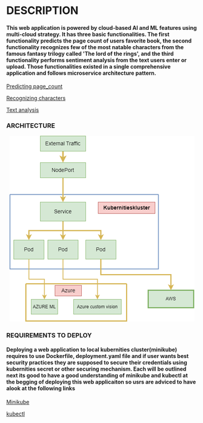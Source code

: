  # DESCRIPTION
#### This web application is powered by cloud-based AI and ML features using multi-cloud strategy. It has three basic functionalities. The first functionality predicts the page count of users favorite book, the second functionality recognizes few of the most natable characters from the famous fantasy trilogy called 'The lord of the rings', and the third functionality performs sentiment analysis from the text users enter or upload. Those functionalities existed in a single comprehensive application and follows microservice architecture pattern.

[Predicting page_count](docs/README1.md) <BR>

[Recognizing characters](docs/README.md2) <BR>

[Text analysis](docs/README.md3)


### ARCHITECTURE
<div align="center">
  <img src="docs/image1.png" alt="Untitled Diagram drawio">
</div>

### REQUIREMENTS TO DEPLOY
#### Deploying a web application to local kubernities cluster(minikube) requires to use Dockerfile, deployment.yaml file and if user wants best security practices they are supposed to secure their credentials using kubernities secret or other securing mechanism. Each will be outlined next its good to have a good understanding of minikube and kubectl at the begging of deploying this web applicaiton so usrs are adviced to have alook at the following links 
[Minikube](https://minikube.sigs.k8s.io/docs/start/)


[kubectl](https://kubernetes.io/docs/reference/kubectl/)

